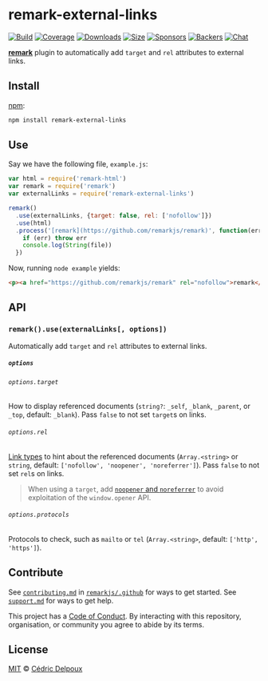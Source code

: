 # remark-external-links

[![Build][build-badge]][build]
[![Coverage][coverage-badge]][coverage]
[![Downloads][downloads-badge]][downloads]
[![Size][size-badge]][size]
[![Sponsors][sponsors-badge]][collective]
[![Backers][backers-badge]][collective]
[![Chat][chat-badge]][chat]

[**remark**][remark] plugin to automatically add `target` and `rel` attributes
to external links.

## Install

[npm][]:

```sh
npm install remark-external-links
```

## Use

Say we have the following file, `example.js`:

```js
var html = require('remark-html')
var remark = require('remark')
var externalLinks = require('remark-external-links')

remark()
  .use(externalLinks, {target: false, rel: ['nofollow']})
  .use(html)
  .process('[remark](https://github.com/remarkjs/remark)', function(err, file) {
    if (err) throw err
    console.log(String(file))
  })
```

Now, running `node example` yields:

```html
<p><a href="https://github.com/remarkjs/remark" rel="nofollow">remark</a></p>
```

## API

### `remark().use(externalLinks[, options])`

Automatically add `target` and `rel` attributes to external links.

##### `options`

###### `options.target`

How to display referenced documents (`string?`: `_self`, `_blank`, `_parent`,
or `_top`, default: `_blank`).
Pass `false` to not set `target`s on links.

###### `options.rel`

[Link types][mdn-rel] to hint about the referenced documents (`Array.<string>`
or `string`, default: `['nofollow', 'noopener', 'noreferrer']`).
Pass `false` to not set `rel`s on links.

> When using a `target`, add [`noopener` and `noreferrer`][mdn-a] to avoid
> exploitation of the `window.opener` API.

###### `options.protocols`

Protocols to check, such as `mailto` or `tel` (`Array.<string>`, default:
`['http', 'https']`).

## Contribute

See [`contributing.md`][contributing] in [`remarkjs/.github`][health] for ways
to get started.
See [`support.md`][support] for ways to get help.

This project has a [Code of Conduct][coc].
By interacting with this repository, organisation, or community you agree to
abide by its terms.

## License

[MIT][license] © [Cédric Delpoux][author]

<!-- Definitions -->

[build-badge]: https://img.shields.io/travis/remarkjs/remark-external-links/master.svg

[build]: https://travis-ci.org/remarkjs/remark-external-links

[coverage-badge]: https://img.shields.io/codecov/c/github/remarkjs/remark-external-links.svg

[coverage]: https://codecov.io/github/remarkjs/remark-external-links

[downloads-badge]: https://img.shields.io/npm/dm/remark-external-links.svg

[downloads]: https://www.npmjs.com/package/remark-external-links

[size-badge]: https://img.shields.io/bundlephobia/minzip/remark-external-links.svg

[size]: https://bundlephobia.com/result?p=remark-external-links

[sponsors-badge]: https://opencollective.com/unified/sponsors/badge.svg

[backers-badge]: https://opencollective.com/unified/backers/badge.svg

[collective]: https://opencollective.com/unified

[chat-badge]: https://img.shields.io/badge/join%20the%20community-on%20spectrum-7b16ff.svg

[chat]: https://spectrum.chat/unified/remark

[npm]: https://docs.npmjs.com/cli/install

[health]: https://github.com/remarkjs/.github

[contributing]: https://github.com/remarkjs/.github/blob/master/contributing.md

[support]: https://github.com/remarkjs/.github/blob/master/support.md

[coc]: https://github.com/remarkjs/.github/blob/master/code-of-conduct.md

[license]: license

[author]: https://xuopled.netlify.com

[remark]: https://github.com/remarkjs/remark

[mdn-rel]: https://developer.mozilla.org/en-US/docs/Web/HTML/Link_types

[mdn-a]: https://developer.mozilla.org/en/docs/Web/HTML/Element/a
